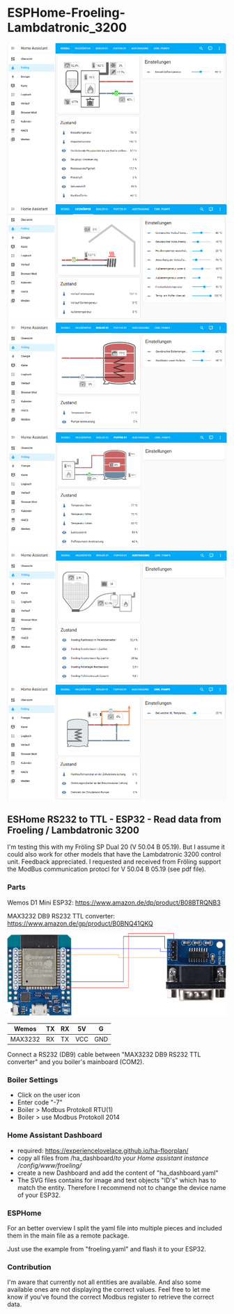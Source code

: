# ESPHome-Froeling-Lambdatronic_3200

![Dashboard - Kessel](docs/ha_dashboard_kessel.png)
![Dashboard - Heizkörper](docs/ha_dashboard_heizkoerper.png)
![Dashboard - Boiler 01](docs/ha_dashboard_boiler01.png)
![Dashboard - Puffer 01](docs/ha_dashboard_puffer01.png)
![Dashboard - Austragung](docs/ha_dashboard_austragung.png)
![Dashboard - Zirkulationspumpe](docs/ha_dashboard_zirk-pumpe.png)

## ESHome RS232 to TTL - ESP32 - Read data from Froeling / Lambdatronic 3200

I'm testing this with my Fröling SP Dual 20 (V 50.04 B 05.19). But I assume it could also work for other models that have the Lambdatronic 3200 control unit. Feedback appreciated.
I requested and received from Fröling support the ModBus communication protocl for V 50.04 B 05.19 (see pdf file).

### Parts
  
Wemos D1 Mini ESP32:
<https://www.amazon.de/dp/product/B08BTRQNB3>

MAX3232 DB9 RS232 TTL converter:
<https://www.amazon.de/gp/product/B0BNQ41QKQ>

![wiring diagram](docs/wemos-rs3232-ttl.png)
  
|  Wemos | TX  | RX  | 5V  | G  |
|---|---|---|---|---|
| MAX3232  | RX  |  TX |  VCC | GND  |

Connect a RS232 (DB9) cable between "MAX3232 DB9 RS232 TTL converter" and you boiler's mainboard (COM2).

### Boiler Settings

- Click on the user icon
- Enter code "-7"
- Boiler > Modbus Protokoll RTU(1)
- Boiler > use Modbus Protokoll 2014

### Home Assistant Dashboard

- required: <https://experiencelovelace.github.io/ha-floorplan/>
- copy all files from /ha_dashboard/*to your Home assistant instance /config/www/froeling/*
- create a new Dashboard and add the content of "ha_dashboard.yaml"
- The SVG files contains for image and text objects "ID's" which has to match the entity. Therefore I recommend not to change the device name of your ESP32.

### ESPHome

For an better overview I split the yaml file into multiple pieces and included them in the main file as a remote package.
  
Just use the example from "froeling.yaml" and flash it to your ESP32.

### Contribution
  
I'm aware that currently not all entities are available. And also some available ones are not displaying the correct values. Feel free to let me know if you've found the correct Modbus register to retrieve the correct data.
